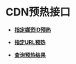 # CDN预热接口<a name="ZH-CN_TOPIC_0129004469"></a>

-   **[指定媒资ID预热](指定媒资ID预热.md)**  

-   **[指定URL预热](指定URL预热.md)**  

-   **[查询预热结果](查询预热结果.md)**  


